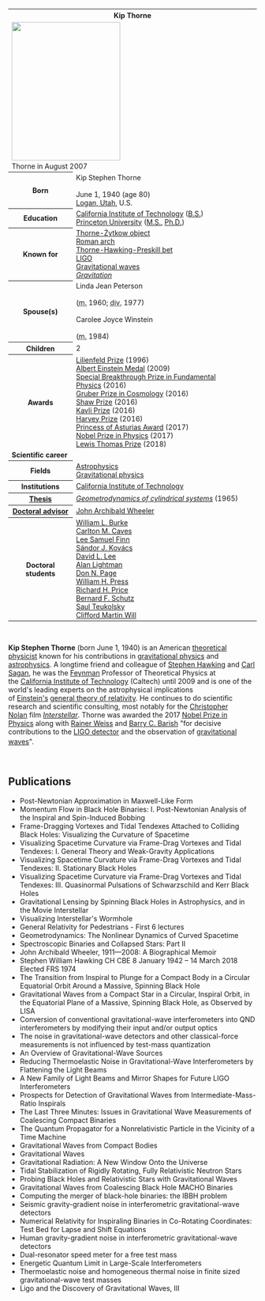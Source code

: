 <table class="infobox biography vcard">
<tbody>
<tr>
<th colspan="2">
<div class="fn">Kip Thorne</div>
</th>
</tr>
<tr>
<td colspan="2"><a class="image" href="220px-Kip_Thorne_at_Caltech.jpg"><img src="220px-Kip_Thorne_at_Caltech.jpg" srcset="220px-Kip_Thorne_at_Caltech.jpg" alt="" width="220" height="280" data-file-width="898" data-file-height="1142" /></a>
<div>Thorne in August 2007</div>
</td>
</tr>
<tr>
<th scope="row">Born</th>
<td>
<div class="nickname">Kip Stephen Thorne</div>
<br />June 1, 1940<span class="noprint ForceAgeToShow">&nbsp;(age&nbsp;80)</span><br />
<div class="birthplace"><a title="Logan, Utah" href="https://en.wikipedia.org/wiki/Logan,_Utah">Logan, Utah</a>, U.S.</div>
</td>
</tr>
<tr>
<th scope="row">Education</th>
<td><a title="California Institute of Technology" href="https://en.wikipedia.org/wiki/California_Institute_of_Technology">California Institute of Technology</a>&nbsp;(<a title="Bachelor of Science" href="https://en.wikipedia.org/wiki/Bachelor_of_Science">B.S.</a>)<br /><a title="Princeton University" href="https://en.wikipedia.org/wiki/Princeton_University">Princeton University</a>&nbsp;(<a title="Master of Science" href="https://en.wikipedia.org/wiki/Master_of_Science">M.S.</a>,&nbsp;<a title="Doctor of Philosophy" href="https://en.wikipedia.org/wiki/Doctor_of_Philosophy">Ph.D.</a>)</td>
</tr>
<tr>
<th scope="row">Known&nbsp;for</th>
<td><a title="Thorne&ndash;Żytkow object" href="https://en.wikipedia.org/wiki/Thorne%E2%80%93%C5%BBytkow_object">Thorne-Żytkow object</a><br /><a title="Roman ring" href="https://en.wikipedia.org/wiki/Roman_ring">Roman arch</a><br /><a title="Thorne&ndash;Hawking&ndash;Preskill bet" href="https://en.wikipedia.org/wiki/Thorne%E2%80%93Hawking%E2%80%93Preskill_bet">Thorne-Hawking-Preskill bet</a><br /><a title="LIGO" href="https://en.wikipedia.org/wiki/LIGO">LIGO</a><br /><a title="Gravitational wave" href="https://en.wikipedia.org/wiki/Gravitational_wave">Gravitational waves</a><br /><em><a title="Gravitation (book)" href="https://en.wikipedia.org/wiki/Gravitation_(book)">Gravitation</a></em></td>
</tr>
<tr>
<th scope="row"><span class="nowrap">Spouse(s)</span></th>
<td>
<div>
<div>Linda Jean Peterson</div>
<div>&nbsp;</div>
<div>(<abbr title="married">m.</abbr>&nbsp;1960;&nbsp;<abbr title="divorced">div.</abbr>&nbsp;1977)</div>
</div>
<br />
<div>
<div>Carolee Joyce Winstein</div>
<div>&nbsp;</div>
<div>(<abbr title="married">m.</abbr>&nbsp;1984)</div>
</div>
</td>
</tr>
<tr>
<th scope="row">Children</th>
<td>2</td>
</tr>
<tr>
<th scope="row">Awards</th>
<td><a title="Lilienfeld Prize" href="https://en.wikipedia.org/wiki/Lilienfeld_Prize">Lilienfeld Prize</a>&nbsp;(1996)<br /><a title="Albert Einstein Medal" href="https://en.wikipedia.org/wiki/Albert_Einstein_Medal">Albert Einstein Medal</a>&nbsp;(2009)<br /><a title="Breakthrough Prize in Fundamental Physics" href="https://en.wikipedia.org/wiki/Breakthrough_Prize_in_Fundamental_Physics">Special Breakthrough Prize in Fundamental Physics</a>&nbsp;(2016)<br /><a title="Gruber Prize in Cosmology" href="https://en.wikipedia.org/wiki/Gruber_Prize_in_Cosmology">Gruber Prize in Cosmology</a>&nbsp;(2016)<br /><a title="Shaw Prize" href="https://en.wikipedia.org/wiki/Shaw_Prize">Shaw Prize</a>&nbsp;(2016)<br /><a title="Kavli Prize" href="https://en.wikipedia.org/wiki/Kavli_Prize">Kavli Prize</a>&nbsp;(2016)<br /><a title="Harvey Prize" href="https://en.wikipedia.org/wiki/Harvey_Prize">Harvey Prize</a>&nbsp;(2016)<br /><a class="mw-redirect" title="Princess of Asturias Award" href="https://en.wikipedia.org/wiki/Princess_of_Asturias_Award">Princess of Asturias Award</a>&nbsp;(2017)<br /><a title="Nobel Prize in Physics" href="https://en.wikipedia.org/wiki/Nobel_Prize_in_Physics">Nobel Prize in Physics</a>&nbsp;(2017)<br /><a title="Lewis Thomas Prize" href="https://en.wikipedia.org/wiki/Lewis_Thomas_Prize">Lewis Thomas Prize</a>&nbsp;(2018)</td>
</tr>
<tr>
<td colspan="2"><strong>Scientific career</strong></td>
</tr>
<tr>
<th scope="row">Fields</th>
<td class="category"><a title="Astrophysics" href="https://en.wikipedia.org/wiki/Astrophysics">Astrophysics</a><br /><a class="mw-redirect" title="Gravitational physics" href="https://en.wikipedia.org/wiki/Gravitational_physics">Gravitational physics</a></td>
</tr>
<tr>
<th scope="row">Institutions</th>
<td><a title="California Institute of Technology" href="https://en.wikipedia.org/wiki/California_Institute_of_Technology">California Institute of Technology</a></td>
</tr>
<tr>
<th scope="row"><a title="Thesis" href="https://en.wikipedia.org/wiki/Thesis">Thesis</a></th>
<td><a class="external text" href="https://search.proquest.com/docview/302136891/" rel="nofollow"><em>Geometrodynamics of cylindrical systems</em></a>&nbsp;(1965)</td>
</tr>
<tr>
<th scope="row"><a title="Doctoral advisor" href="https://en.wikipedia.org/wiki/Doctoral_advisor">Doctoral advisor</a></th>
<td><a title="John Archibald Wheeler" href="https://en.wikipedia.org/wiki/John_Archibald_Wheeler">John Archibald Wheeler</a></td>
</tr>
<tr>
<th scope="row">Doctoral students</th>
<td><a title="William L. Burke" href="https://en.wikipedia.org/wiki/William_L._Burke">William L. Burke</a><br /><a title="Carlton M. Caves" href="https://en.wikipedia.org/wiki/Carlton_M._Caves">Carlton M. Caves</a><br /><a title="Lee Samuel Finn" href="https://en.wikipedia.org/wiki/Lee_Samuel_Finn">Lee Samuel Finn</a><br /><a title="S&aacute;ndor J. Kov&aacute;cs" href="https://en.wikipedia.org/wiki/S%C3%A1ndor_J._Kov%C3%A1cs">S&aacute;ndor J. Kov&aacute;cs</a><br /><a title="David L. Lee" href="https://en.wikipedia.org/wiki/David_L._Lee">David L. Lee</a><br /><a title="Alan Lightman" href="https://en.wikipedia.org/wiki/Alan_Lightman">Alan Lightman</a><br /><a title="Don Page (physicist)" href="https://en.wikipedia.org/wiki/Don_Page_(physicist)">Don N. Page</a><br /><a title="William H. Press" href="https://en.wikipedia.org/wiki/William_H._Press">William H. Press</a><br /><a title="Richard H. Price" href="https://en.wikipedia.org/wiki/Richard_H._Price">Richard H. Price</a><br /><a title="Bernard F. Schutz" href="https://en.wikipedia.org/wiki/Bernard_F._Schutz">Bernard F. Schutz</a><br /><a title="Saul Teukolsky" href="https://en.wikipedia.org/wiki/Saul_Teukolsky">Saul Teukolsky</a><br /><a title="Clifford Martin Will" href="https://en.wikipedia.org/wiki/Clifford_Martin_Will">Clifford Martin Will</a></td>
</tr>
</tbody>
</table>
</br>

<p><strong>Kip Stephen Thorne</strong>&nbsp;(born June&nbsp;1, 1940) is an American&nbsp;<a title="Theoretical physics" href="https://en.wikipedia.org/wiki/Theoretical_physics">theoretical physicist</a> known for his contributions in <a class="mw-redirect" title="Gravitation" href="https://en.wikipedia.org/wiki/Gravitation">gravitational physics</a> and <a title="Astrophysics" href="https://en.wikipedia.org/wiki/Astrophysics">astrophysics</a>. A longtime friend and colleague of <a title="Stephen Hawking" href="https://en.wikipedia.org/wiki/Stephen_Hawking">Stephen Hawking</a> and <a title="Carl Sagan" href="https://en.wikipedia.org/wiki/Carl_Sagan">Carl Sagan</a>, he was the&nbsp;<a title="Richard Feynman" href="https://en.wikipedia.org/wiki/Richard_Feynman">Feynman</a>&nbsp;Professor of Theoretical Physics at the&nbsp;<a title="California Institute of Technology" href="https://en.wikipedia.org/wiki/California_Institute_of_Technology">California Institute of Technology</a>&nbsp;(Caltech) until 2009&nbsp;and is one of the world's leading experts on the astrophysical implications of&nbsp;<a title="Albert Einstein" href="https://en.wikipedia.org/wiki/Albert_Einstein">Einstein's</a>&nbsp;<a title="General relativity" href="https://en.wikipedia.org/wiki/General_relativity">general theory of relativity</a>. He continues to do scientific research and scientific consulting, most notably for the&nbsp;<a title="Christopher Nolan" href="https://en.wikipedia.org/wiki/Christopher_Nolan">Christopher Nolan</a>&nbsp;film&nbsp;<em><a title="Interstellar (film)" href="https://en.wikipedia.org/wiki/Interstellar_(film)">Interstellar</a></em>.&nbsp;Thorne was awarded the 2017&nbsp;<a title="Nobel Prize in Physics" href="https://en.wikipedia.org/wiki/Nobel_Prize_in_Physics">Nobel Prize in Physics</a>&nbsp;along with&nbsp;<a title="Rainer Weiss" href="https://en.wikipedia.org/wiki/Rainer_Weiss">Rainer Weiss</a>&nbsp;and&nbsp;<a class="mw-redirect" title="Barry C. Barish" href="https://en.wikipedia.org/wiki/Barry_C._Barish">Barry C. Barish</a>&nbsp;"for decisive contributions to the&nbsp;<a title="Gravitational-wave observatory" href="https://en.wikipedia.org/wiki/Gravitational-wave_observatory">LIGO detector</a>&nbsp;and the observation of&nbsp;<a title="Gravitational wave" href="https://en.wikipedia.org/wiki/Gravitational_wave">gravitational waves</a>".<sup id="cite_ref-NYT-20171003dk_9-0" class="reference"></sup></p>

</br>


<h2> Publications </h2>

<ul>

                             

 <li><a target="_blank" href="https://github.com/manjunath5496/Kip-S-Thorne-Publications/blob/master/kstp(1).pdf" style="text-decoration:none;">Post-Newtonian Approximation in Maxwell-Like Form</a></li>

 <li><a target="_blank" href="https://github.com/manjunath5496/Kip-S-Thorne-Publications/blob/master/kstp(2).pdf" style="text-decoration:none;">Momentum Flow in Black Hole Binaries: I. Post-Newtonian Analysis of the Inspiral and Spin-Induced Bobbing</a></li>

<li><a target="_blank" href="https://github.com/manjunath5496/Kip-S-Thorne-Publications/blob/master/kstp(3).pdf" style="text-decoration:none;">Frame-Dragging Vortexes and Tidal Tendexes Attached to Colliding Black Holes: Visualizing the Curvature of Spacetime</a></li>
 <li><a target="_blank" href="https://github.com/manjunath5496/Kip-S-Thorne-Publications/blob/master/kstp(4).pdf" style="text-decoration:none;">Visualizing Spacetime Curvature via Frame-Drag Vortexes and Tidal Tendexes: I. General Theory and Weak-Gravity Applications</a></li>                              
<li><a target="_blank" href="https://github.com/manjunath5496/Kip-S-Thorne-Publications/blob/master/kstp(5).pdf" style="text-decoration:none;">Visualizing Spacetime Curvature via Frame-Drag Vortexes and Tidal Tendexes: II. Stationary Black Holes</a></li>
<li><a target="_blank" href="https://github.com/manjunath5496/Kip-S-Thorne-Publications/blob/master/kstp(6).pdf" style="text-decoration:none;">Visualizing Spacetime Curvature via Frame-Drag Vortexes and Tidal Tendexes: III. Quasinormal Pulsations of Schwarzschild and Kerr Black Holes</a></li>
 <li><a target="_blank" href="https://github.com/manjunath5496/Kip-S-Thorne-Publications/blob/master/kstp(7).pdf" style="text-decoration:none;">Gravitational Lensing by Spinning Black Holes in Astrophysics, and in the Movie Interstellar</a></li>

 <li><a target="_blank" href="https://github.com/manjunath5496/Kip-S-Thorne-Publications/blob/master/kstp(8).pdf" style="text-decoration:none;"> Visualizing Interstellar's Wormhole</a></li>
   <li><a target="_blank" href="https://github.com/manjunath5496/Kip-S-Thorne-Publications/blob/master/kstp(9).pdf" style="text-decoration:none;">General Relativity for Pedestrians - First 6 lectures</a></li>
  
   
 <li><a target="_blank" href="https://github.com/manjunath5496/Kip-S-Thorne-Publications/blob/master/kstp(10).pdf" style="text-decoration:none;">Geometrodynamics: The Nonlinear Dynamics of Curved Spacetime</a></li>                              
<li><a target="_blank" href="https://github.com/manjunath5496/Kip-S-Thorne-Publications/blob/master/kstp(11).pdf" style="text-decoration:none;">Spectroscopic Binaries and Collapsed Stars: Part II</a></li>
<li><a target="_blank" href="https://github.com/manjunath5496/Kip-S-Thorne-Publications/blob/master/kstp(12).pdf" style="text-decoration:none;">John Archibald Wheeler, 1911—2008: A Biographical Memoir</a></li>
<li><a target="_blank" href="https://github.com/manjunath5496/Kip-S-Thorne-Publications/blob/master/kstp(13).pdf" style="text-decoration:none;">Stephen William Hawking CH CBE
8 January 1942 – 14 March 2018 Elected FRS 1974</a></li>

<li><a target="_blank" href="https://github.com/manjunath5496/Kip-S-Thorne-Publications/blob/master/kstp(14).pdf" style="text-decoration:none;">The Transition from Inspiral to Plunge for a Compact Body in a Circular Equatorial Orbit Around a Massive, Spinning Black Hole</a></li>
                              
<li><a target="_blank" href="https://github.com/manjunath5496/Kip-S-Thorne-Publications/blob/master/kstp(15).pdf" style="text-decoration:none;">Gravitational Waves from a Compact Star in a Circular, Inspiral Orbit, in the Equatorial Plane of a Massive, Spinning Black Hole, as Observed by LISA</a></li>

<li><a target="_blank" href="https://github.com/manjunath5496/Kip-S-Thorne-Publications/blob/master/kstp(16).pdf" style="text-decoration:none;">Conversion of conventional gravitational-wave interferometers into QND interferometers by modifying their input and/or output optics</a></li>

  <li><a target="_blank" href="https://github.com/manjunath5496/Kip-S-Thorne-Publications/blob/master/kstp(17).pdf" style="text-decoration:none;">The noise in gravitational-wave detectors and other classical-force measurements is not influenced by test-mass quantization</a></li>   
  
<li><a target="_blank" href="https://github.com/manjunath5496/Kip-S-Thorne-Publications/blob/master/kstp(18).pdf" style="text-decoration:none;">An Overview of Gravitational-Wave Sources</a></li> 

  
<li><a target="_blank" href="https://github.com/manjunath5496/Kip-S-Thorne-Publications/blob/master/kstp(19).pdf" style="text-decoration:none;">Reducing Thermoelastic Noise in Gravitational-Wave Interferometers by Flattening the Light Beams</a></li> 

<li><a target="_blank" href="https://github.com/manjunath5496/Kip-S-Thorne-Publications/blob/master/kstp(20).pdf" style="text-decoration:none;">A New Family of Light Beams and Mirror Shapes for Future LIGO Interferometers</a></li>

<li><a target="_blank" href="https://github.com/manjunath5496/Kip-S-Thorne-Publications/blob/master/kstp(21).pdf" style="text-decoration:none;">Prospects for Detection of Gravitational Waves from Intermediate-Mass-Ratio Inspirals</a></li>
<li><a target="_blank" href="https://github.com/manjunath5496/Kip-S-Thorne-Publications/blob/master/kstp(22).pdf" style="text-decoration:none;">The Last Three Minutes: Issues in Gravitational Wave Measurements of Coalescing Compact Binaries</a></li> 
 <li><a target="_blank" href="https://github.com/manjunath5496/Kip-S-Thorne-Publications/blob/master/kstp(23).pdf" style="text-decoration:none;">The Quantum Propagator for a Nonrelativistic Particle in the Vicinity of a Time Machine</a></li> 
 

   <li><a target="_blank" href="https://github.com/manjunath5496/Kip-S-Thorne-Publications/blob/master/kstp(24).pdf" style="text-decoration:none;">Gravitational Waves from Compact Bodies</a></li>
 
   <li><a target="_blank" href="https://github.com/manjunath5496/Kip-S-Thorne-Publications/blob/master/kstp(25).pdf" style="text-decoration:none;">Gravitational Waves</a></li>                              
 <li><a target="_blank" href="https://github.com/manjunath5496/Kip-S-Thorne-Publications/blob/master/kstp(26).pdf" style="text-decoration:none;">Gravitational Radiation: A New Window Onto the Universe</a></li>
 <li><a target="_blank" href="https://github.com/manjunath5496/Kip-S-Thorne-Publications/blob/master/kstp(27).pdf" style="text-decoration:none;">Tidal Stabilization of Rigidly Rotating, Fully Relativistic Neutron Stars</a></li>
   
 
   <li><a target="_blank" href="https://github.com/manjunath5496/Kip-S-Thorne-Publications/blob/master/kstp(28).pdf" style="text-decoration:none;">Probing Black Holes and Relativistic Stars with Gravitational Waves</a></li>
 
   <li><a target="_blank" href="https://github.com/manjunath5496/Kip-S-Thorne-Publications/blob/master/kstp(29).pdf" style="text-decoration:none;">Gravitational Waves from Coalescing Black Hole MACHO Binaries</a></li>                              

  <li><a target="_blank" href="https://github.com/manjunath5496/Kip-S-Thorne-Publications/blob/master/kstp(30).pdf" style="text-decoration:none;">Computing the merger of black-hole binaries: the IBBH problem</a></li>
 
   <li><a target="_blank" href="https://github.com/manjunath5496/Kip-S-Thorne-Publications/blob/master/kstp(31).pdf" style="text-decoration:none;">Seismic gravity-gradient noise in interferometric gravitational-wave detectors</a></li> 
    <li><a target="_blank" href="https://github.com/manjunath5496/Kip-S-Thorne-Publications/blob/master/kstp(32).pdf" style="text-decoration:none;">Numerical Relativity for Inspiraling Binaries in Co-Rotating Coordinates: Test Bed for Lapse and Shift Equations</a></li> 

   <li><a target="_blank" href="https://github.com/manjunath5496/Kip-S-Thorne-Publications/blob/master/kstp(33).pdf" style="text-decoration:none;">Human gravity-gradient noise in interferometric gravitational-wave detectors</a></li>                              

  <li><a target="_blank" href="https://github.com/manjunath5496/Kip-S-Thorne-Publications/blob/master/kstp(34).pdf" style="text-decoration:none;">Dual-resonator speed meter for a free test mass</a></li> 
 
  <li><a target="_blank" href="https://github.com/manjunath5496/Kip-S-Thorne-Publications/blob/master/kstp(35).pdf" style="text-decoration:none;">Energetic Quantum Limit in Large-Scale Interferometers</a></li> 

  <li><a target="_blank" href="https://github.com/manjunath5496/Kip-S-Thorne-Publications/blob/master/kstp(36).pdf" style="text-decoration:none;">Thermoelastic noise and homogeneous thermal noise in finite sized gravitational-wave test masses</a></li> 
    <li><a target="_blank" href="https://github.com/manjunath5496/Kip-S-Thorne-Publications/blob/master/kstp(37).pdf" style="text-decoration:none;">Ligo and the Discovery of
Gravitational Waves, III</a></li>
  </ul>
